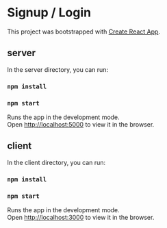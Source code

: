 # Signup / Login

This project was bootstrapped with [Create React App](https://github.com/facebook/create-react-app).

## server

In the server directory, you can run:

### `npm install`
### `npm start`

Runs the app in the development mode.\
Open [http://localhost:5000](http://localhost:5000) to view it in the browser.

## client

In the client directory, you can run:

### `npm install`
### `npm start`

Runs the app in the development mode.\
Open [http://localhost:3000](http://localhost:3000) to view it in the browser.
